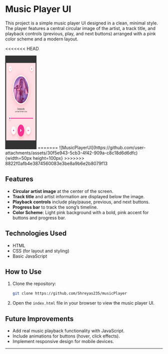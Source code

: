 # Music Player UI

This project is a simple music player UI designed in a clean, minimal style. The player features a central circular image of the artist, a track title, and playback controls (previous, play, and next buttons) arranged with a pink color scheme and a modern layout.

<<<<<<< HEAD
<!-- ![MusicPlayerUI](https://github.com/user-attachments/assets/53e01b9a-919b-47cc-a24e-b961db29e743) -->
<img src="/Media/MusicPlayerUI.jpg" width= 100px height= 300px>
=======
![MusicPlayerUI](https://github.com/user-attachments/assets/30f5e943-5cb3-4f42-909a-c8c18d6d6dfc){width=50px height=100px}
>>>>>>> 8822f0afb4e3874560083e3be8a9b6e2b8079f13

## Features
- **Circular artist image** at the center of the screen.
- **Track title** and artist information are displayed below the image.
- **Playback controls** include play/pause, previous, and next buttons.
- **Progress bar** to track the song’s timeline.
- **Color Scheme**: Light pink background with a bold, pink accent for buttons and progress bar.

## Technologies Used
- HTML
- CSS (for layout and styling)
- Basic JavaScript 

## How to Use
1. Clone the repository:
    ```bash
    git clone https://github.com/Shreyas235/musicPlayer
    ```
2. Open the `index.html` file in your browser to view the music player UI.

## Future Improvements
- Add real music playback functionality with JavaScript.
- Include animations for buttons (hover, click effects).
- Implement responsive design for mobile devices.

---

